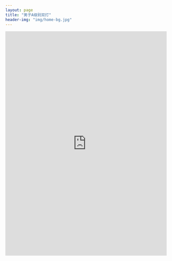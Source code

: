 ```yaml
---
layout: page
title: "男子A级别双打"
header-img: "img/home-bg.jpg"
---
```


<iframe src="https://challonge.com/actc2018_doublesa/module" width="100%" height="700" frameborder="0" scrolling="auto" allowtransparency="true"></iframe>